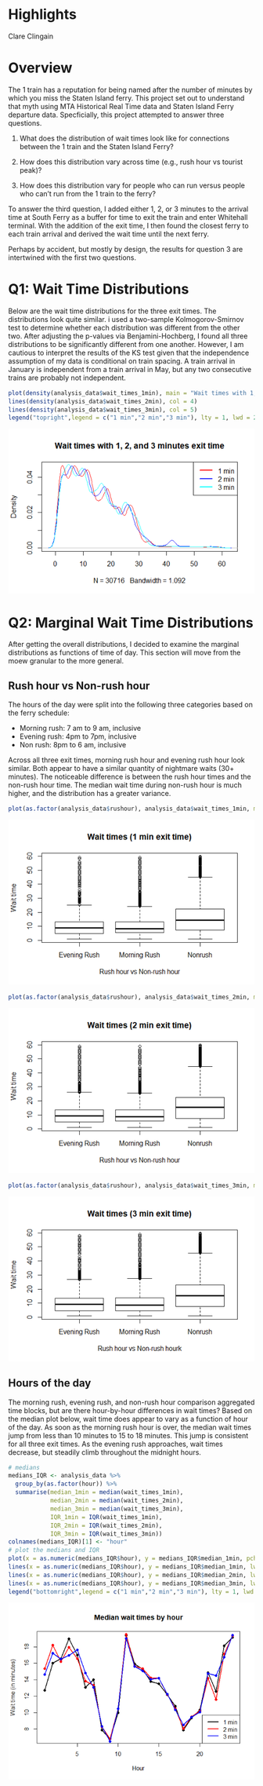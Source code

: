 Highlights
================
Clare Clingain

# Overview

The 1 train has a reputation for being named after the number of minutes
by which you miss the Staten Island ferry. This project set out to
understand that myth using MTA Historical Real Time data and Staten
Island Ferry departure data. Specficially, this project attempted to
answer three questions.

1)  What does the distribution of wait times look like for connections
    between the 1 train and the Staten Island Ferry?

2)  How does this distribution vary across time (e.g., rush hour vs
    tourist peak)?

3)  How does this distribution vary for people who can run versus people
    who can’t run from the 1 train to the ferry?

To answer the third question, I added either 1, 2, or 3 minutes to the
arrival time at South Ferry as a buffer for time to exit the train and
enter Whitehall terminal. With the addition of the exit time, I then
found the closest ferry to each train arrival and derived the wait time
until the next ferry.

Perhaps by accident, but mostly by design, the results for question 3
are intertwined with the first two questions.

# Q1: Wait Time Distributions

Below are the wait time distributions for the three exit times. The
distributions look quite similar. i used a two-sample Kolmogorov-Smirnov
test to determine whether each distribution was different from the other
two. After adjusting the p-values via Benjamini-Hochberg, I found all
three distributions to be significantly different from one another.
However, I am cautious to interpret the results of the KS test given
that the independence assumption of my data is conditional on train
spacing. A train arrival in January is independent from a train arrival
in May, but any two consecutive trains are probably not
independent.

``` r
plot(density(analysis_data$wait_times_1min), main = "Wait times with 1, 2, and 3 minutes exit time", col = 2)
lines(density(analysis_data$wait_times_2min), col = 4)
lines(density(analysis_data$wait_times_3min), col = 5)
legend("topright",legend = c("1 min","2 min","3 min"), lty = 1, lwd = 2, col = c(2,4,5))
```

![](Project_Highlights_files/figure-gfm/wait%20time%20distributions-1.png)<!-- -->

# Q2: Marginal Wait Time Distributions

After getting the overall distributions, I decided to examine the
marginal distributions as functions of time of day. This section will
move from the moew granular to the more general.

## Rush hour vs Non-rush hour

The hours of the day were split into the following three categories
based on the ferry schedule:

  - Morning rush: 7 am to 9 am, inclusive
  - Evening rush: 4pm to 7pm, inclusive
  - Non rush: 8pm to 6 am, inclusive

Across all three exit times, morning rush hour and evening rush hour
look similar. Both appear to have a similar quantity of nightmare waits
(30+ minutes). The noticeable difference is between the rush hour times
and the non-rush hour time. The median wait time during non-rush hour is
much higher, and the distribution has a greater
variance.

``` r
plot(as.factor(analysis_data$rushour), analysis_data$wait_times_1min, main = "Wait times (1 min exit time)",xlab = "Rush hour vs Non-rush hour",ylab = "Wait time")
```

![](Project_Highlights_files/figure-gfm/rush%20hour-1.png)<!-- -->

``` r
plot(as.factor(analysis_data$rushour), analysis_data$wait_times_2min, main = "Wait times (2 min exit time)",xlab = "Rush hour vs Non-rush hour",ylab = "Wait time")
```

![](Project_Highlights_files/figure-gfm/rush%20hour-2.png)<!-- -->

``` r
plot(as.factor(analysis_data$rushour), analysis_data$wait_times_3min, main = "Wait times (3 min exit time)",xlab = "Rush hour vs Non-rush hourk",ylab = "Wait time")
```

![](Project_Highlights_files/figure-gfm/rush%20hour-3.png)<!-- -->

## Hours of the day

The morning rush, evening rush, and non-rush hour comparison aggregated
time blocks, but are there hour-by-hour differences in wait times? Based
on the median plot below, wait time does appear to vary as a function of
hour of the day. As soon as the morning rush hour is over, the median
wait times jump from less than 10 minutes to 15 to 18 minutes. This jump
is consistent for all three exit times. As the evening rush approaches,
wait times decrease, but steadily climb throughout the midnight hours.

``` r
# medians
medians_IQR <- analysis_data %>% 
  group_by(as.factor(hour)) %>% 
  summarise(median_1min = median(wait_times_1min),
            median_2min = median(wait_times_2min),
            median_3min = median(wait_times_3min),
            IQR_1min = IQR(wait_times_1min),
            IQR_2min = IQR(wait_times_2min),
            IQR_3min = IQR(wait_times_3min))
colnames(medians_IQR)[1] <- "hour"
# plot the medians and IQR
plot(x = as.numeric(medians_IQR$hour), y = medians_IQR$median_1min, pch = 16, main = "Median wait times by hour", ylab = "Wait time (in minutes)", xlab = "Hour")
lines(x = as.numeric(medians_IQR$hour), y = medians_IQR$median_1min, lwd = 2)
lines(x = as.numeric(medians_IQR$hour), y = medians_IQR$median_2min, lwd = 2, col = 2, type = 'o', pch = 16)
lines(x = as.numeric(medians_IQR$hour), y = medians_IQR$median_3min, lwd = 2, col = 4, type = 'o', pch = 16)
legend("bottomright",legend = c("1 min","2 min","3 min"), lty = 1, lwd = 2, col = c(1,2,4))
```

![](Project_Highlights_files/figure-gfm/hours-1.png)<!-- -->

